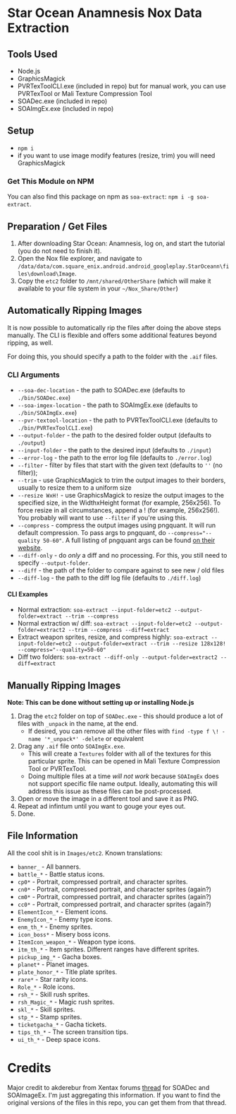 
# Star Ocean Anamnesis Nox Data Extraction

## Tools Used

* Node.js
* GraphicsMagick
* PVRTexToolCLI.exe (included in repo) but for manual work, you can use PVRTexTool or Mali Texture Compression Tool
* SOADec.exe (included in repo)
* SOAImgEx.exe (included in repo) 

## Setup

* `npm i`
* if you want to use image modify features (resize, trim) you will need GraphicsMagick

### Get This Module on NPM

You can also find this package on npm as `soa-extract`: `npm i -g soa-extract`.

## Preparation / Get Files

1. After downloading Star Ocean: Anamnesis, log on, and start the tutorial (you do not need to finish it).
2. Open the Nox file explorer, and navigate to `/data/data/com.square_enix.android.android_googleplay.StarOceann\files\download\Image`.
3. Copy the `etc2` folder to `/mnt/shared/OtherShare` (which will make it available to your file system in your `~/Nox_Share/Other`)

## Automatically Ripping Images

It is now possible to automatically rip the files after doing the above steps manually. The CLI is flexible and offers some additional features beyond ripping, as well.

For doing this, you should specify a path to the folder with the `.aif` files.

### CLI Arguments

* `--soa-dec-location` - the path to SOADec.exe (defaults to `./bin/SOADec.exe`)
* `--soa-imgex-location` - the path to SOAImgEx.exe (defaults to `./bin/SOAImgEx.exe`)
* `--pvr-textool-location` - the path to PVRTexToolCLI.exe (defaults to `./bin/PVRTexToolCLI.exe`)
* `--output-folder` - the path to the desired folder output (defaults to `./output`)
* `--input-folder` - the path to the desired input (defaults to `./input`)
* `--error-log` - the path to the error log file (defaults to `./error.log`)
* `--filter` - filter by files that start with the given text (defaults to `''` (no filter));
* `--trim` - use GraphicsMagick to trim the output images to their borders, usually to resize them to a uniform size
* `--resize WxH!` - use GraphicsMagick to resize the output images to the specified size, in the WidthxHeight format (for example, 256x256). To force resize in all circumstances, append a ! (for example, 256x256!). You probably will want to use `--filter` if you're using this.
* `--compress` - compress the output images using pngquant. It will run default compression. To pass args to pngquant, do `--compress="--quality 50-60"`. A full listing of pngquant args can be found [on their website](https://pngquant.org/).
* `--diff-only` - do _only_ a diff and no processing. For this, you still need to specify `--output-folder`.
* `--diff` - the path of the folder to compare against to see new / old files
* `--diff-log` - the path to the diff log file (defaults to `./diff.log`)

#### CLI Examples

* Normal extraction: `soa-extract --input-folder=etc2 --output-folder=extract --trim --compress`
* Normal extraction w/ diff: `soa-extract --input-folder=etc2 --output-folder=extract2 --trim --compress --diff=extract`
* Extract weapon sprites, resize, and compress highly: `soa-extract --input-folder=etc2 --output-folder=extract --trim --resize 128x128! --compress="--quality=50-60"`
* Diff two folders: `soa-extract --diff-only --output-folder=extract2 --diff=extract`

## Manually Ripping Images

**Note: This can be done without setting up or installing Node.js**

1. Drag the `etc2` folder on top of `SOADec.exe` - this should produce a lot of files with `_unpack` in the name, at the end.
      - If desired, you can remove all the other files with `find -type f \! -name '*_unpack*' -delete` or equivalent
2. Drag any `.aif` file onto `SOAImgEx.exe`. 
      - This will create a `Textures` folder with all of the textures for this particular sprite. This can be opened in Mali Texture Compression Tool or PVRTexTool.
      - Doing multiple files at a time _will not work_ because `SOAImgEx` does not support specific file name output. Ideally, automating this will address this issue as these files can be post-processed.
3. Open or move the image in a different tool and save it as PNG.
4. Repeat ad infintum until you want to gouge your eyes out.
5. Done.

## File Information

All the cool shit is in `Images/etc2`. Known translations:

- `banner_` - All banners.
- `battle_*` - Battle status icons.
- `cp0*` - Portrait, compressed portrait, and character sprites.
- `cn0*` - Portrait, compressed portrait, and character sprites (again?)
- `cm0*` - Portrait, compressed portrait, and character sprites (again?)
- `cc0*` - Portrait, compressed portrait, and character sprites (again?)
- `ElementIcon_*` - Element icons.
- `EnemyIcon_*` - Enemy type icons.
- `enm_th_*` - Enemy sprites.
- `icon_boss*` - Misery boss icons.
- `ItemIcon_weapon_*` - Weapon type icons.
- `itm_th_*` - Item sprites. Different ranges have different sprites.
- `pickup_img_*` - Gacha boxes.
- `planet*` - Planet images.
- `plate_honor_*` - Title plate sprites.
- `rare*` - Star rarity icons.
- `Role_*` - Role icons.
- `rsh_*` - Skill rush sprites.
- `rsh_Magic_*` - Magic rush sprites.
- `skl_*` - Skill sprites.
- `stp_*` - Stamp sprites.
- `ticketgacha_*` - Gacha tickets.
- `tips_th_*` - The screen transition tips.
- `ui_th_*` - Deep space icons.

# Credits

Major credit to akderebur from Xentax forums [thread](http://forum.xentax.com/viewtopic.php?f=16&t=18692) for SOADec and SOAImageEx. I'm just aggregating this information. If you want to find the original versions of the files in this repo, you can get them from that thread.